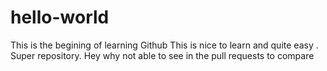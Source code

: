 # hello-world
This is the begining of learning Github
This is nice to learn and quite easy .
Super repository.
Hey why not able to see in the pull requests to compare
